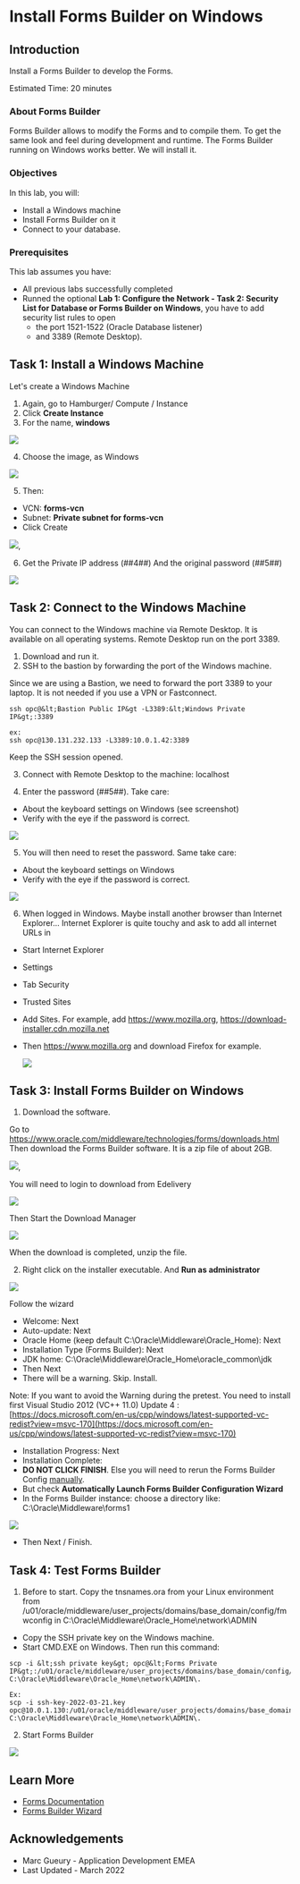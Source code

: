 # Install Forms Builder on Windows

## Introduction

Install a Forms Builder to develop the Forms.

Estimated Time: 20 minutes

### About Forms Builder
Forms Builder allows to modify the Forms and to compile them. To get the same look and feel during development and runtime. The Forms Builder running on Windows works better. We will install it.

### Objectives

In this lab, you will:
* Install a Windows machine 
* Install Forms Builder on it
* Connect to your database.

### Prerequisites 

This lab assumes you have:
* All previous labs successfully completed
* Runned the optional **Lab 1: Configure the Network - Task 2: Security List for Database or Forms Builder on Windows**, you have to add security list rules to open 
    - the port 1521-1522 (Oracle Database listener) 
    - and 3389 (Remote Desktop).

## Task 1: Install a Windows Machine

Let's create a Windows Machine

1. Again, go to Hamburger/ Compute / Instance
2. Click **Create Instance**
3. For the name, **windows**

 ![](./images/forms-windows-name.png)

4. Choose the image, as Windows

![](./images/forms-builder-windows-image.png)

5. Then:
- VCN: **forms-vcn**
- Subnet: **Private subnet for forms-vcn**
- Click Create

![](images/forms-windows-subnet.png), 

6. Get the Private IP address (##4##) And the original password (##5##)

![](images/forms-windows-private-ip.png)

## Task 2: Connect to the Windows Machine

You can connect to the Windows machine via Remote Desktop. It is available on all operating systems. 
Remote Desktop run on the port 3389. 

1. Download and run it. 
2. SSH to the bastion by forwarding the port of the Windows machine.

Since we are using a Bastion, we need to forward the port 3389 to your laptop. 
It is not needed if you use a VPN or Fastconnect.

```
ssh opc@&lt;Bastion Public IP&gt -L3389:&lt;Windows Private IP&gt;:3389

ex:
ssh opc@130.131.232.133 -L3389:10.0.1.42:3389
```
Keep the SSH session opened.


3. Connect with Remote Desktop to the machine: localhost

4. Enter the password (##5##). Take care:
- About the keyboard settings on Windows (see screenshot)
- Verify with the eye if the password is correct.

![](images/forms-windows-password.png)

5. You will then need to reset the password. Same take care:
- About the keyboard settings on Windows
- Verify with the eye if the password is correct.

![](images/forms-windows-reset-password.png)

6. When logged in Windows. Maybe install another browser than Internet Explorer... Internet Explorer is quite touchy and ask to add all internet URLs in 
- Start Internet Explorer
- Settings 
- Tab Security
- Trusted Sites
- Add Sites. For example, add https://www.mozilla.org, https://download-installer.cdn.mozilla.net
- Then https://www.mozilla.org and download Firefox for example.

   ![](./images/forms-windows-ie.png)

## Task 3: Install Forms Builder on Windows

1. Download the software.

Go to https://www.oracle.com/middleware/technologies/forms/downloads.html
Then download the Forms Builder software. It is a zip file of about 2GB.

![](images/forms-builder-download.png), 

You will need to login to download from Edelivery

![](images/forms-builder-download-edelivery.png)

Then Start the Download Manager

![](images/forms-builder-download-manager.png)

When the download is completed, unzip the file.

2. Right click on the installer executable. And **Run as administrator**

![](images/forms-builder-install.png)

Follow the wizard
- Welcome: Next
- Auto-update: Next
- Oracle Home (keep default C:\Oracle\Middleware\Oracle_Home): Next
- Installation Type (Forms Builder): Next
- JDK home: C:\Oracle\Middleware\Oracle\_Home\oracle_common\jdk 
- Then Next
- There will be a warning. Skip. Install.

Note: If you want to avoid the Warning during the pretest. You need to install first Visual Studio 2012 (VC++ 11.0) Update 4 : [https://docs.microsoft.com/en-us/cpp/windows/latest-supported-vc-redist?view=msvc-170](https://docs.microsoft.com/en-us/cpp/windows/latest-supported-vc-redist?view=msvc-170)  

- Installation Progress: Next
- Installation Complete:
- **DO NOT CLICK FINISH**. Else you will need to rerun the Forms Builder Config [manually](https://docs.oracle.com/middleware/1221/formsandreports/install-fnr/install.htm#FRINS394).
- But check **Automatically Launch Forms Builder Configuration Wizard**
- In the Forms Builder instance: choose a directory like: C:\Oracle\Middleware\forms1

![](images/forms-builder-instance.png)

- Then Next / Finish.

## Task 4: Test Forms Builder

1. Before to start. Copy the tnsnames.ora from your Linux environment from /u01/oracle/middleware/user\_projects/domains/base\_domain/config/fmwconfig in C:\Oracle\Middleware\Oracle_Home\network\ADMIN

- Copy the SSH private key on the Windows machine.
- Start CMD.EXE on Windows. Then run this command:
```
scp -i &lt;ssh private key&gt; opc@&lt;Forms Private IP&gt;:/u01/oracle/middleware/user_projects/domains/base_domain/config/fmwconfig/tnsnames.ora C:\Oracle\Middleware\Oracle_Home\network\ADMIN\.

Ex:
scp -i ssh-key-2022-03-21.key opc@10.0.1.130:/u01/oracle/middleware/user_projects/domains/base_domain/config/fmwconfig/tnsnames.ora C:\Oracle\Middleware\Oracle_Home\network\ADMIN\.
```

2. Start Forms Builder

![](images/forms-builder-test.png)

## Learn More

* [Forms Documentation](https://docs.oracle.com/en/middleware/developer-tools/forms/12.2.1.4/index.html)
* [Forms Builder Wizard](https://docs.oracle.com/middleware/1221/formsandreports/install-fnr/install.htm#CIHGBBEH)

## Acknowledgements
* Marc Gueury - Application Development EMEA
* Last Updated - March 2022


